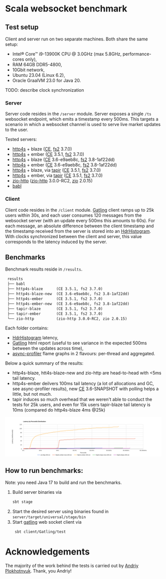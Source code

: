 # Scala websocket benchmark

## Test setup

Client and server run on two separate machines. Both share the same setup: 
 - Intel® Core™ i9-13900K CPU @ 3.0GHz (max 5.8GHz, performance-cores only), 
 - RAM 64GB DDR5-4800,
 - 10Gbit network,
 - Ubuntu 23.04 (Linux 6.2), 
 - Oracle GraalVM 23.0 for Java 20.

TODO: describe clock synchronization

### Server

Server code resides in the `/server` module. Server exposes a single `/ts` websocket endpoint, which emits a timestamp every 500ms.
This targets a scenario in which a websocket channel is used to serve live market updates to the user.  

Tested servers:
 - [http4s] + blaze ([CE], [fs2] 3.7.0)
 - [http4s] + ember ([CE] 3.5.1, [fs2] 3.7.0)
 - [http4s] + blaze ([CE] 3.6-e9aeb8c, [fs2] 3.8-1af22dd)
 - [http4s] + ember ([CE] 3.6-e9aeb8c, [fs2] 3.8-1af22dd)
 - [http4s] + blaze, via [tapir] ([CE] 3.5.1, [fs2] 3.7.0) 
 - [http4s] + ember, via [tapir] ([CE] 3.5.1, [fs2] 3.7.0)
 - [zio-http] ([zio-http] 3.0.0-RC2, [zio] 2.0.15)
 - [babl]

### Client 

Client code resides in the `/client` module. [Gatling] client ramps up to 25k users within 30s, 
and each user consumes 120 messages from the websocket server (with an update every 500ms this amounts to 60s). 
For each message, an absolute difference between the client timestamp and the timestamp received from the server
is stored into an [HdrHistogram]. With clocks synchronized between the client and server, this value corresponds
to the latency induced by the server.  

## Benchmarks

Benchmark results reside in `/results`. 
```
 results
 ├── babl
 ├── http4s-blaze      (CE 3.5.1, fs2 3.7.0)
 ├── http4s-blaze-new  (CE 3.6-e9aeb8c, fs2 3.8-1af22dd)
 ├── http4s-ember      (CE 3.5.1, fs2 3.7.0)
 ├── http4s-ember-new  (CE 3.6-e9aeb8c, fs2 3.8-1af22dd)
 ├── tapir-blaze       (CE 3.5.1, fs2 3.7.0)
 ├── tapir-ember       (CE 3.5.1, fs2 3.7.0)
 └── zio-http          (zio-http 3.0.0-RC2, zio 2.0.15)
```

Each folder contains:
  - [HdrHistogram] latency,
  - [Gatling] html report (useful to see variance in the expected 500ms between the updates across time),
  - [async-profiler] flame graphs in 2 flavours: per-thread and aggregated.

Below a quick summary of the results: 
  - http4s-blaze, htt4s-blaze-new and zio-http are head-to-head with <5ms tail latency. 
  - http4s-ember deilvers 100ms tail latency (a lot of allocations and GC, see async-profiler results),
    new [CE] 3.6-SNAPSHOT with polling helps a little, but not much.
  - tapir induces so much overhead that we weren't able to conduct the tests for 25k users, and even for 15k users 
    tapir-blaze tail latency is 10ms (compared do http4s-blaze 4ms @25k) 

![web-server-benchmark-25k](results/web-server-benchmark-25k.png)

## How to run benchmarks:

Note: you need Java 17 to build and run the benchmarks. 

1. Build server binaries via 
   ```bash
   sbt stage
   ```
2. Start the desired server using binaries found in `server/target/universal/stage/bin`
3. Start [gatling] web socket client via
   ```bash
    sbt client/Gatling/test
   ```
# Acknowledgements

The majority of the work behind the tests is carried out by [Andriy Plokhotnyuk](https://github.com/plokhotnyuk).
Thank, you Andriy!

[tapir]: https://github.com/softwaremill/tapir
[gatling]: https://github.com/gatling/gatling
[babl]: https://github.com/babl-ws/babl
[http4s]: https://github.com/http4s/http4s
[zio-http]: https://github.com/zio/zio-http
[zio]: https://github.com/zio/zio
[CE]: https://github.com/typelevel/cats-effect
[fs2]: https://github.com/typelevel/fs2
[HdrHistogram]: https://github.com/HdrHistogram/HdrHistogram
[async-profiler]: https://github.com/async-profiler/async-profiler